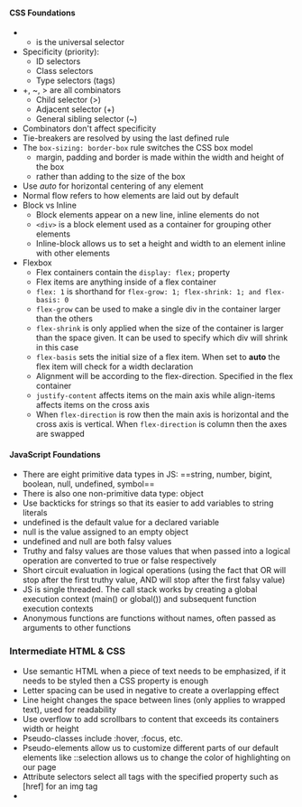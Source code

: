 #### CSS Foundations
- * is the universal selector
- Specificity (priority):
	- ID selectors
	- Class selectors
	- Type selectors (tags)
- +, ~, > are all combinators
	- Child selector (>)
	- Adjacent selector (+)
	- General sibling selector (~)
- Combinators don't affect specificity
- Tie-breakers are resolved by using the last defined rule
- The `box-sizing: border-box` rule switches the CSS box model
	- margin, padding and border is made within the width and height of the box
	- rather than adding to the size of the box
- Use *auto* for horizontal centering of any element
- Normal flow refers to how elements are laid out by default
- Block vs Inline
	- Block elements appear on a new line, inline elements do not
	- `<div>` is a block element used as a container for grouping other elements
	- Inline-block allows us to set a height and width to an element inline with other elements
- Flexbox
	- Flex containers contain the `display: flex;` property
	- Flex items are anything inside of a flex container
	- `flex: 1` is shorthand for `flex-grow: 1; flex-shrink: 1; and flex-basis: 0`
	- `flex-grow` can be used to make a single div in the container larger than the others
	- `flex-shrink` is only applied when the size of the container is larger than the space given. It can be used to specify which div will shrink in this case
	- `flex-basis` sets the initial size of a flex item. When set to **auto** the flex item will check for a width declaration
	- Alignment will be according to the flex-direction. Specified in the flex container
	- `justify-content` affects items on the main axis while align-items affects items on the cross axis
	- When `flex-direction` is row then the main axis is horizontal and the cross axis is vertical. When `flex-direction` is column then the axes are swapped

#### JavaScript Foundations
- There are eight primitive data types in JS: ==string, number, bigint, boolean, null, undefined, symbol== 
- There is also one non-primitive data type: object
- Use backticks for strings so that its easier to add variables to string literals
- undefined is the default value for a declared variable
- null is the value assigned to an empty object
- undefined and null are both falsy values
- Truthy and falsy values are those values that when passed into a logical operation are converted to true or false respectively
- Short circuit evaluation in logical operations (using the fact that OR will stop after the first truthy value, AND will stop after the first falsy value)
- JS is single threaded. The call stack works by creating a global execution context (main() or global()) and subsequent function execution contexts
- Anonymous functions are functions without names, often passed as arguments to other functions

### Intermediate HTML & CSS 
- Use semantic HTML when a piece of text needs to be emphasized, if it needs to be styled then a CSS property is enough
- Letter spacing can be used in negative to create a overlapping effect
- Line height changes the space between lines (only applies to wrapped text), used for readability
- Use overflow to add scrollbars to content that exceeds its containers width or height
- Pseudo-classes include :hover, :focus, etc.
- Pseudo-elements allow us to customize different parts of our default elements like ::selection allows us to change the color of highlighting on our page
- Attribute selectors select all tags with the specified property such as \[href\] for an img tag
- 